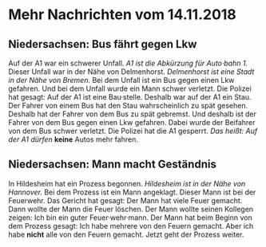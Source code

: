 # Mehr Nachrichten vom 14.11.2018


## Niedersachsen: Bus fährt gegen Lkw
Auf der A1 war ein schwerer Unfall. 
*A1 ist die Abkürzung für Auto·bahn 1.* Dieser Unfall war in der Nähe von Delmenhorst. 
*Delmenhorst ist eine Stadt in der Nähe von Bremen.* Bei dem Unfall ist ein Bus gegen einen Lkw gefahren. Und bei dem Unfall wurde ein Mann schwer verletzt. Die Polizei hat gesagt: Auf der A1 ist eine Bau·stelle. Deshalb war auf der A1 ein Stau. Der Fahrer von einem Bus hat den Stau wahrscheinlich zu spät gesehen. Deshalb hat der Fahrer von dem Bus zu spät gebremst. Und deshalb ist der Fahrer von dem Bus gegen einen Lkw gefahren. Dabei wurde der Beifahrer von dem Bus schwer verletzt. Die Polizei hat die A1 gesperrt. *Das heißt:* 
*Auf der A1 dürfen* **keine** Autos mehr fahren. 

## Niedersachsen: Mann macht Geständnis
In Hildesheim hat ein Prozess begonnen. 
*Hildesheim ist in der Nähe von Hannover.* Bei dem Prozess ist ein Mann angeklagt. Dieser Mann ist bei der Feuerwehr. Das Gericht hat gesagt: Der Mann hat viele Feuer gemacht. Dann wollte der Mann die Feuer löschen. Der Mann wollte seinen Kollegen zeigen: Ich bin ein guter Feuer·wehr·mann. Der Mann hat beim Beginn von dem Prozess gesagt: Ich habe mehrere von den Feuern gemacht. Aber ich habe **nicht** alle von den Feuern gemacht. Jetzt geht der Prozess weiter. 
